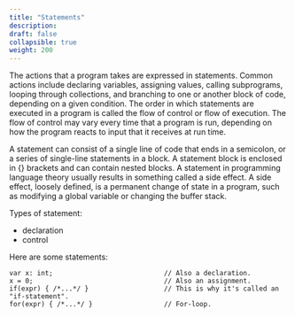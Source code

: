 ```yaml
---
title: "Statements"
description: 
draft: false
collapsible: true
weight: 200
---
```


The actions that a program takes are expressed in statements. Common actions include declaring variables, assigning values, calling subprograms, looping through collections, and branching to one or another block of code, depending on a given condition. The order in which statements are executed in a program is called the flow of control or flow of execution. The flow of control may vary every time that a program is run, depending on how the program reacts to input that it receives at run time.

A statement can consist of a single line of code that ends in a semicolon, or a series of single-line statements in a block. A statement block is enclosed in {} brackets and can contain nested blocks. A statement in programming language theory usually results in something called a side effect. A side effect, loosely defined, is a permanent change of state in a program, such as modifying a global variable or changing the buffer stack.

Types of statement:
- declaration
- control


Here are some statements:
```
var x: int;                            // Also a declaration.
x = 0;                                 // Also an assignment.
if(expr) { /*...*/ }                   // This is why it's called an "if-statement".
for(expr) { /*...*/ }                  // For-loop.
```


